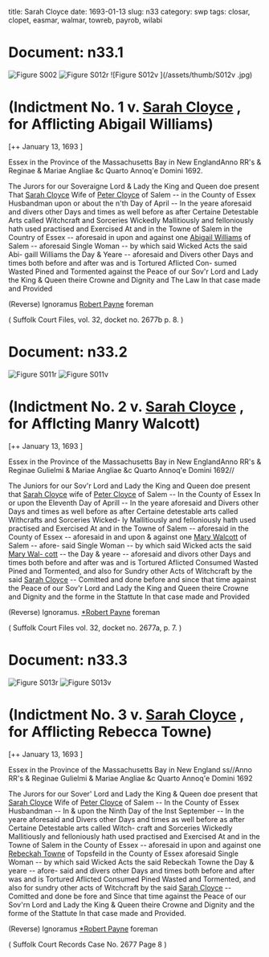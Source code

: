 title: Sarah Cloyce
date: 1693-01-13
slug: n33
category: swp
tags: closar, clopet, easmar, walmar, towreb, payrob, wilabi




# Document: n33.1

![Figure S002](/assets/thumb/S002.jpg)
![Figure S012r](/assets/thumb/S012r.jpg)
![Figure S012v   ](/assets/thumb/S012v   .jpg)

# (Indictment No. 1 v. [Sarah Cloyce](/tag/closar.html) , for Afflicting Abigail Williams)

[++ January 13, 1693 ]

Essex in the Province  of the Massachusetts  Bay in New EnglandAnno RR's & Reginae & Mariae Angliae &c  Quarto Annoq'e Domini 1692.

The Jurors for our Soveraigne Lord & Lady the King and Queen  doe present That [Sarah Cloyce](/tag/closar.html) Wife of [Peter Cloyce](/tag/clopet.html) of Salem --  in the County of Essex Husbandman upon or about the n'th Day of April -- In the yeare aforesaid and divers other Days and times as  well before as after Certaine Detestable Arts called Witchcraft and  Sorceries Wickedly Mallitiously and felloniously hath used practised  and Exercised At and in the Towne of Salem in the Country of  Essex -- aforesaid in upon and against one [Abigail Williams](/tag/wilabi.html) of Salem --  aforesaid Single Woman -- by which said Wicked Acts the said Abi-  gaill Williams the Day & Yeare -- aforesaid and Divers other Days  and times both before and after was and is Tortured Aflicted Con-  sumed Wasted Pined and Tormented against the Peace of our Sov'r  Lord and Lady the King & Queen theire Crowne and Dignity and  The Law In that case made and Provided

(Reverse)  Ignoramus  [Robert Payne](/tag/payrob.html)  foreman

( Suffolk Court Files, vol. 32, docket no. 2677b p. 8. )


# Document: n33.2

![Figure S011r](/assets/thumb/S011r.jpg)
![Figure S011v](/assets/thumb/S011v.jpg)

# (Indictment No. 2 v. [Sarah Cloyce](/tag/closar.html) , for Afflcting Manry Walcott)

[++ January 13, 1693 ]

Essex in the Province  of the Massachusetts  Bay in New EnglandAnno RR's & Reginae Gulielmi & Mariae  Angliae &c Quarto Annoq'e Domini 1692//

The Juniors for our Sov'r Lord and Lady the King and Queen doe  present that [Sarah Cloyce](/tag/closar.html) wife of [Peter Cloyce](/tag/clopet.html) of Salem -- In the  County of Essex In or upon the Eleventh Day of Aprill -- In the yeare aforesaid and Divers other Days and times as well before as  after Certaine detestable arts called Withcrafts and Sorceries Wicked-  ly Mallitiously and felloniously hath used practised and Exercised At  and in the Towne of Salem -- aforesaid in the County of Essex --  aforesaid in and upon & against one [Mary Walcott](/tag/walmar.html) of Salem -- afore-  said Single Woman -- by which said Wicked acts the said [Mary Wal- cott](/tag/walmar.html) -- the Day & yeare -- aforesaid and divors other Days and times  both before and after was and is Tortured Aflicted Consumed Wasted  Pined and Tormented, and also for Sundry other Acts of Witchcraft  by the said [Sarah Cloyce](/tag/closar.html) -- Comitted and done before and since that  time against the Peace of our Sov'r Lord and Lady the King and  Queen theire Crowne and Dignity and the forme in the Stattute  In that case made and Provided

(Reverse)  Ignoramus.  [*Robert Payne](/tag/payrob.html)  foreman

( Suffolk Court Files vol. 32, docket no. 2677a, p. 7. )


# Document: n33.3

![Figure S013r](/assets/thumb/S013r.jpg)
![Figure S013v](/assets/thumb/S013v.jpg)

# (Indictment No. 3 v. [Sarah Cloyce](/tag/closar.html) , for Afflicting Rebecca Towne)

[++ January 13, 1693 ]

Essex in the Province  of the Massachusetts  Bay in New England  ss//Anno RR's & Reginae Gulielmi & Mariae  Angliae &c Quarto Annoq'e Domini 1692

The Jurors for our Sover' Lord and Lady the King & Queen doe  present that [Sarah Cloyce](/tag/closar.html) Wife of [Peter Cloyce](/tag/clopet.html) of Salem -- In the   County of Essex Husbandman -- In & upon the Ninth Day of the Inst September -- In the yeare aforesaid and Divers other Days and  times as well before as after Certaine Detestable arts called Witch-  craft and Sorceries Wickedly Mallitiously and felloniously hath used  practised and Exercised At and in the Towne of Salem in the County  of Essex -- aforesaid in upon and against one [Rebeckah Towne](/tag/towreb.html) of  Topsfeild in the County of Essex aforesaid Single Woman -- by which  said Wicked Acts the said Rebeckah Towne the Day & yeare -- afore-  said and divers other Days and times both before and after was and  is Tortured Aflicted Consumed Pined Wasted and Tormented, and  also for sundry other acts of Witchcraft by the said [Sarah Cloyce](/tag/closar.html) --  Comitted and done be fore and Since that time against the Peace of  our Sov'rn Lord and Lady the King & Queen theire Crowne and  Dignity and the forme of the Stattute In that case made and Provided.

(Reverse)  Ignoramus  [*Robert Payne](/tag/payrob.html)  foreman

( Suffolk Court Records Case No. 2677 Page 8 )
